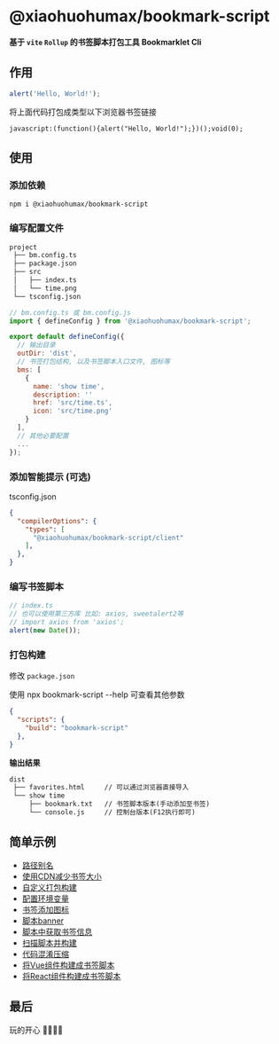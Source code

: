 # @xiaohuohumax/bookmark-script

**基于 `vite` `Rollup` 的书签脚本打包工具 Bookmarklet Cli**

## 作用

```ts
alert('Hello, World!');
```
将上面代码打包成类型以下浏览器书签链接

```text
javascript:(function(){alert("Hello, World!");})();void(0);
```

## 使用

### 添加依赖

```shell
npm i @xiaohuohumax/bookmark-script
```

### 编写配置文件

```txt
project
 ├── bm.config.ts
 ├── package.json
 ├── src
 │   ├── index.ts
 │   └── time.png
 └── tsconfig.json
```

```js
// bm.config.ts 或 bm.config.js
import { defineConfig } from '@xiaohuohumax/bookmark-script';

export default defineConfig({
  // 输出目录
  outDir: 'dist',
  // 书签打包结构, 以及书签脚本入口文件, 图标等
  bms: [
    {
      name: 'show time',
      description: ''
      href: 'src/time.ts',
      icon: 'src/time.png'
    }
  ],
  // 其他必要配置
  ...
});
```

### 添加智能提示 (可选)

tsconfig.json

```json
{
  "compilerOptions": {
    "types": [
      "@xiaohuohumax/bookmark-script/client"
    ],
  },
}
```

### 编写书签脚本

```ts
// index.ts
// 也可以使用第三方库 比如: axios, sweetalert2等
// import axios from 'axios';
alert(new Date());
```

### 打包构建

修改 `package.json`

使用 npx bookmark-script --help 可查看其他参数

```json
{
  "scripts": {
    "build": "bookmark-script"
  },
}
```

**输出结果**

```txt
dist
 ├── favorites.html     // 可以通过浏览器直接导入
 └── show time
     ├── bookmark.txt   // 书签脚本版本(手动添加至书签)
     └── console.js     // 控制台版本(F12执行即可)
```

## 简单示例

+ [路径别名](https://github.com/xiaohuohumax/bookmark-script-builder/tree/main/examples/bookmark-script/alias#readme)
+ [使用CDN减少书签大小](https://github.com/xiaohuohumax/bookmark-script-builder/tree/main/examples/bookmark-script/cdn#readme)
+ [自定义打包构建](https://github.com/xiaohuohumax/bookmark-script-builder/tree/main/examples/bookmark-script/custom#readme)
+ [配置环境变量](https://github.com/xiaohuohumax/bookmark-script-builder/tree/main/examples/bookmark-script/env#readme)
+ [书签添加图标](https://github.com/xiaohuohumax/bookmark-script-builder/tree/main/examples/bookmark-script/icon#readme)
+ [脚本banner](https://github.com/xiaohuohumax/bookmark-script-builder/tree/main/examples/bookmark-script/banner#readme)
+ [脚本中获取书签信息](https://github.com/xiaohuohumax/bookmark-script-builder/tree/main/examples/bookmark-script/meta#readme)
+ [扫描脚本并构建](https://github.com/xiaohuohumax/bookmark-script-builder/tree/main/examples/bookmark-script/scan#readme)
+ [代码混淆压缩](https://github.com/xiaohuohumax/bookmark-script-builder/tree/main/examples/bookmark-script/minify#readme)
+ [将Vue组件构建成书签脚本](https://github.com/xiaohuohumax/bookmark-script-builder/tree/main/examples/bookmark-script/vue#readme)
+ [将React组件构建成书签脚本](https://github.com/xiaohuohumax/bookmark-script-builder/tree/main/examples/bookmark-script/react#readme)

## 最后

玩的开心 🎉🎉🎉🎉